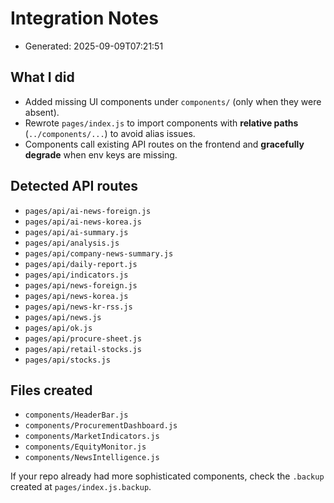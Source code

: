 # Integration Notes
- Generated: 2025-09-09T07:21:51
## What I did
- Added missing UI components under `components/` (only when they were absent).
- Rewrote `pages/index.js` to import components with **relative paths** (`../components/...`) to avoid alias issues.
- Components call existing API routes on the frontend and **gracefully degrade** when env keys are missing.
## Detected API routes
- `pages/api/ai-news-foreign.js`
- `pages/api/ai-news-korea.js`
- `pages/api/ai-summary.js`
- `pages/api/analysis.js`
- `pages/api/company-news-summary.js`
- `pages/api/daily-report.js`
- `pages/api/indicators.js`
- `pages/api/news-foreign.js`
- `pages/api/news-korea.js`
- `pages/api/news-kr-rss.js`
- `pages/api/news.js`
- `pages/api/ok.js`
- `pages/api/procure-sheet.js`
- `pages/api/retail-stocks.js`
- `pages/api/stocks.js`
## Files created
- `components/HeaderBar.js`
- `components/ProcurementDashboard.js`
- `components/MarketIndicators.js`
- `components/EquityMonitor.js`
- `components/NewsIntelligence.js`

If your repo already had more sophisticated components, check the `.backup` created at `pages/index.js.backup`.